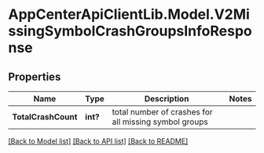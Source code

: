 # AppCenterApiClientLib.Model.V2MissingSymbolCrashGroupsInfoResponse
## Properties

Name | Type | Description | Notes
------------ | ------------- | ------------- | -------------
**TotalCrashCount** | **int?** | total number of crashes for all missing symbol groups | 

[[Back to Model list]](../README.md#documentation-for-models) [[Back to API list]](../README.md#documentation-for-api-endpoints) [[Back to README]](../README.md)

